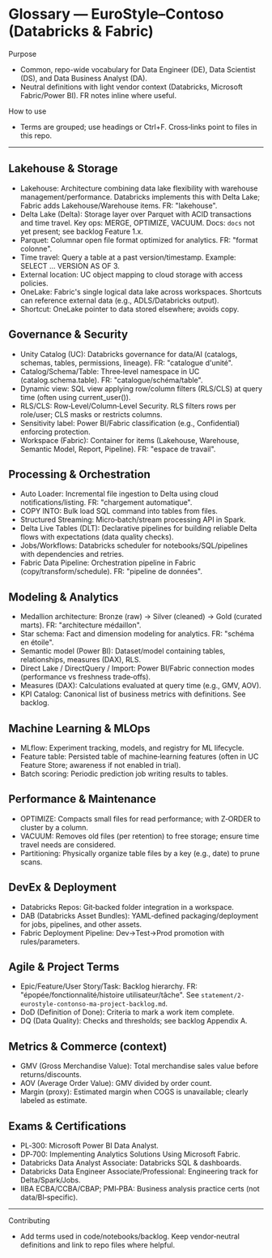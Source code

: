 # Glossary — EuroStyle–Contoso (Databricks & Fabric)

Purpose
- Common, repo-wide vocabulary for Data Engineer (DE), Data Scientist (DS), and Data Business Analyst (DA).
- Neutral definitions with light vendor context (Databricks, Microsoft Fabric/Power BI). FR notes inline where useful.

How to use
- Terms are grouped; use headings or Ctrl+F. Cross‑links point to files in this repo.

---

## Lakehouse & Storage
- Lakehouse: Architecture combining data lake flexibility with warehouse management/performance. Databricks implements this with Delta Lake; Fabric adds Lakehouse/Warehouse items. FR: "lakehouse".
- Delta Lake (Delta): Storage layer over Parquet with ACID transactions and time travel. Key ops: MERGE, OPTIMIZE, VACUUM. Docs: `docs` not yet present; see backlog Feature 1.x.
- Parquet: Columnar open file format optimized for analytics. FR: "format colonne".
- Time travel: Query a table at a past version/timestamp. Example: SELECT ... VERSION AS OF 3.
- External location: UC object mapping to cloud storage with access policies.
- OneLake: Fabric's single logical data lake across workspaces. Shortcuts can reference external data (e.g., ADLS/Databricks output).
- Shortcut: OneLake pointer to data stored elsewhere; avoids copy.

## Governance & Security
- Unity Catalog (UC): Databricks governance for data/AI (catalogs, schemas, tables, permissions, lineage). FR: "catalogue d'unité".
- Catalog/Schema/Table: Three‑level namespace in UC (catalog.schema.table). FR: "catalogue/schéma/table".
- Dynamic view: SQL view applying row/column filters (RLS/CLS) at query time (often using current_user()).
- RLS/CLS: Row‑Level/Column‑Level Security. RLS filters rows per role/user; CLS masks or restricts columns.
- Sensitivity label: Power BI/Fabric classification (e.g., Confidential) enforcing protection.
- Workspace (Fabric): Container for items (Lakehouse, Warehouse, Semantic Model, Report, Pipeline). FR: "espace de travail".

## Processing & Orchestration
- Auto Loader: Incremental file ingestion to Delta using cloud notifications/listing. FR: "chargement automatique".
- COPY INTO: Bulk load SQL command into tables from files.
- Structured Streaming: Micro‑batch/stream processing API in Spark.
- Delta Live Tables (DLT): Declarative pipelines for building reliable Delta flows with expectations (data quality checks).
- Jobs/Workflows: Databricks scheduler for notebooks/SQL/pipelines with dependencies and retries.
- Fabric Data Pipeline: Orchestration pipeline in Fabric (copy/transform/schedule). FR: "pipeline de données".

## Modeling & Analytics
- Medallion architecture: Bronze (raw) → Silver (cleaned) → Gold (curated marts). FR: "architecture médaillon".
- Star schema: Fact and dimension modeling for analytics. FR: "schéma en étoile".
- Semantic model (Power BI): Dataset/model containing tables, relationships, measures (DAX), RLS.
- Direct Lake / DirectQuery / Import: Power BI/Fabric connection modes (performance vs freshness trade‑offs).
- Measures (DAX): Calculations evaluated at query time (e.g., GMV, AOV).
- KPI Catalog: Canonical list of business metrics with definitions. See backlog.

## Machine Learning & MLOps
- MLflow: Experiment tracking, models, and registry for ML lifecycle.
- Feature table: Persisted table of machine‑learning features (often in UC Feature Store; awareness if not enabled in trial).
- Batch scoring: Periodic prediction job writing results to tables.

## Performance & Maintenance
- OPTIMIZE: Compacts small files for read performance; with Z‑ORDER to cluster by a column.
- VACUUM: Removes old files (per retention) to free storage; ensure time travel needs are considered.
- Partitioning: Physically organize table files by a key (e.g., date) to prune scans.

## DevEx & Deployment
- Databricks Repos: Git‑backed folder integration in a workspace.
- DAB (Databricks Asset Bundles): YAML‑defined packaging/deployment for jobs, pipelines, and other assets.
- Fabric Deployment Pipeline: Dev→Test→Prod promotion with rules/parameters.

## Agile & Project Terms
- Epic/Feature/User Story/Task: Backlog hierarchy. FR: "épopée/fonctionnalité/histoire utilisateur/tâche". See `statement/2-eurostyle-contonso-ma-project-backlog.md`.
- DoD (Definition of Done): Criteria to mark a work item complete.
- DQ (Data Quality): Checks and thresholds; see backlog Appendix A.

## Metrics & Commerce (context)
- GMV (Gross Merchandise Value): Total merchandise sales value before returns/discounts.
- AOV (Average Order Value): GMV divided by order count.
- Margin (proxy): Estimated margin when COGS is unavailable; clearly labeled as estimate.

## Exams & Certifications
- PL‑300: Microsoft Power BI Data Analyst.
- DP‑700: Implementing Analytics Solutions Using Microsoft Fabric.
- Databricks Data Analyst Associate: Databricks SQL & dashboards.
- Databricks Data Engineer Associate/Professional: Engineering track for Delta/Spark/Jobs.
- IIBA ECBA/CCBA/CBAP; PMI‑PBA: Business analysis practice certs (not data/BI‑specific).

---

Contributing
- Add terms used in code/notebooks/backlog. Keep vendor‑neutral definitions and link to repo files where helpful.
